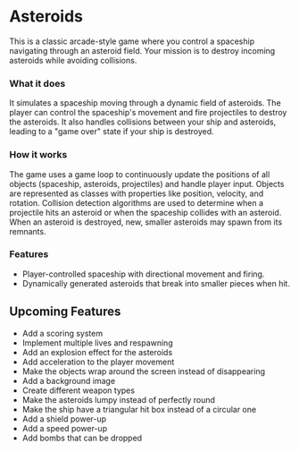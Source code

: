 # Asteroids

This is a classic arcade-style game where you control a spaceship navigating through an asteroid field. Your mission is to destroy incoming asteroids while avoiding collisions.

### What it does
It simulates a spaceship moving through a dynamic field of asteroids. The player can control the spaceship's movement and fire projectiles to destroy the asteroids. It also handles collisions between your ship and asteroids, leading to a "game over" state if your ship is destroyed.

### How it works
The game uses a game loop to continuously update the positions of all objects (spaceship, asteroids, projectiles) and handle player input. Objects are represented as classes with properties like position, velocity, and rotation. Collision detection algorithms are used to determine when a projectile hits an asteroid or when the spaceship collides with an asteroid. When an asteroid is destroyed, new, smaller asteroids may spawn from its remnants.

### Features
- Player-controlled spaceship with directional movement and firing.
- Dynamically generated asteroids that break into smaller pieces when hit.

## Upcoming Features
- Add a scoring system
- Implement multiple lives and respawning
- Add an explosion effect for the asteroids
- Add acceleration to the player movement
- Make the objects wrap around the screen instead of disappearing
- Add a background image
- Create different weapon types
- Make the asteroids lumpy instead of perfectly round
- Make the ship have a triangular hit box instead of a circular one
- Add a shield power-up
- Add a speed power-up
- Add bombs that can be dropped
